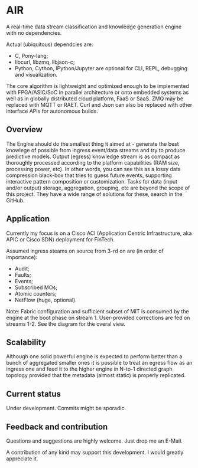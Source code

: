 # AIR

A real-time data stream classification and knowledge generation engine with no dependencies.

Actual (ubiquitous) dependcies are:
- C, Pony-lang;
- libcurl, libzmq, libjson-c;
- Python, Cython, IPython/Jupyter are optional for CLI, REPL, debugging and visualization.

The core algorithm is lightweight and optimized enough to be implemented with FPGA/ASIC/SoC in parallel architecture or onto embedded systems as well as in globally distributed cloud platform, FaaS or SaaS.
ZMQ may be replaced with MQTT or RAET. Curl and Json can also be replaced with other interface APIs for autonomous builds.

## Overview

The Engine should do the smallest thing it aimed at - generate the best knowlege of possible from ingress event/data streams and try to produce predictive models.
Output (egress) knowledge stream is as compact as thoroughly processed according to the platform capabilities (RAM size, processing power, etc). In other words, you can see this as a lossy data compression black-box that tries to guess future events, supporting interactive pattern composition or customization.
Tasks for data (input and/or output) storage, aggregation, grouping, etc are beyond the scope of this project. They have a wide range of solutions for these, search in the GitHub.

## Application

Currently my focus is on a Cisco ACI (Application Centric Infrastructure, aka APIC or Cisco SDN) deployment for FinTech.

Assumed ingress steams on source from 3-rd on are (in order of importance):
- Audit;
- Faults;
- Events;
- Subscribed MOs;
- Atomic counters;
- NetFlow (huge, optional).

Note:
  Fabric configuration and sufficient subset of MIT is consumed by the engine at the boot phase on stream 1. User-provided corrections are fed on streams 1-2. See the diagram for the overal view.

## Scalability

Although one solid powerful engine is expected to perform better than a bunch of aggregated smaller ones it is possible to treat an egress flow as an ingress one and feed it to the higher engine in N-to-1 directed graph topology provided that the metadata (almost static) is properly replicated.

## Current status

Under development.
Commits might be sporadic.

## Feedback and contribution

Questions and suggestions are highly welcome. Just drop me an E-Mail.

A contribution of any kind may support this development. I would greatly appreciate it.
